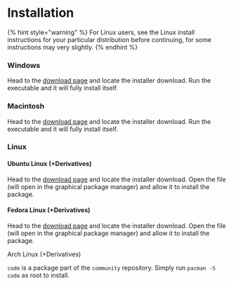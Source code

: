 # Installation

{% hint style="warning" %}
For Linux users, see the Linux install instructions for your particular distribution before continuing, for some instructions may very slightly.‌
{% endhint %}

### Windows <a id="windows"></a>

Head to the [download page](https://code.visualstudio.com/#alt-downloads) and locate the installer download. Run the executable and it will fully install itself.‌

### Macintosh‌ <a id="macintosh"></a>

Head to the [download page](https://code.visualstudio.com/#alt-downloads) and locate the installer download. Run the executable and it will fully install itself.

### Linux <a id="linux"></a>

#### Ubuntu Linux \(+Derivatives\) <a id="ubuntu-linux-derivatives"></a>

‌Head to the [download page](https://code.visualstudio.com/#alt-downloads) and locate the installer download. Open the file \(will open in the graphical package manager\) and allow it to install the package.‌

#### Fedora Linux \(+Derivatives\) <a id="fedora-linux-derivatives"></a>

Head to the [download page](https://code.visualstudio.com/#alt-downloads) and locate the installer download. Open the file \(will open in the graphical package manager\) and allow it to install the package.‌

Arch Linux \(+Derivatives\)‌

`code` is a package part of the `community` repository. Simply run `pacman -S code` as root to install.

